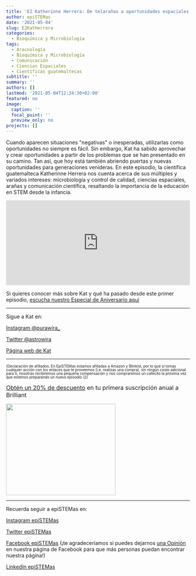 ```yaml
---
title: 'E2 Katherinne Herrera: De telarañas a oportunidades espaciales'
author: epiSTEMas
date: '2021-05-04'
slug: E2KatHerrera
categories:
  - Bioquímica y Microbiología
tags:
  - Aracnología
  - Bioquímica y Microbiología
  - Comunicación
  - Ciencias Espaciales
  - Científicas guatemaltecas
subtitle: ''
summary: ''
authors: []
lastmod: '2021-05-04T12:34:30+02:00'
featured: no
image:
  caption: ''
  focal_point: ''
  preview_only: no
projects: []
---
```


Cuando aparecen situaciones "negativas" o inesperadas, utilizarlas como oportunidades no siempre es fácil. Sin embargo, Kat ha sabido aprovechar y crear oportunidades a partir de los problemas que se han presentado en su camino. Tan así, que hoy está también abriendo puertas y nuevas oportunidades para generaciones venideras. En este episodio, la científica guatemalteca Katherinne Herrera nos cuenta acerca de sus múltiples y variados intereses: microbiología y control de calidad, ciencias espaciales, arañas y comunicación científica, resaltando la importancia de la educación en STEM desde la infancia. 

<iframe src="https://open.spotify.com/embed-podcast/episode/0NymbEbz7NvFyjWWLk5HXE" width="100%" height="232" frameborder="0" allowtransparency="true" allow="encrypted-media"></iframe>

Si quieres conocer más sobre Kat y qué ha pasado desde este primer episodio, [escucha nuestro Especial de Aniversario aquí](https://www.epistemas.com/post/e53especialdeaniversario1/)


- - - - -

Sigue a Kat en:

[Instagram @purawira_](https://www.instagram.com/purawira_/)

[Twitter @astrowira](https://twitter.com/AstroWira)

[Página web de Kat](http://purawira.com/)

- - - - -

<font size = 1.5> <p style = "line-height:1"> 
(Declaración de afiliados: En EpiSTEMas estamos afiliadas a Amazon y Blinkist, por lo que si tomas cualquier acción con los enlaces que te proveemos (i.e. realizas una compra), sin ningún costo adicional para tí, nosotras recibiremos una pequeña compensación y nos compraremos un cafecito la próxima vez que estemos preparando un nuevo episodio 😉) 
</font> </p>

<font size="3"> 

[Obtén un 20% de descuento](https://brilliant.sjv.io/c/2994553/1003358/12858?subId1=EpiSTEMas&u=http%3A%2F%2Fbrilliant.org%2Fimpactnetwork%2F) en tu primera suscripción anual a Brilliant </font>


<a href="https://brilliant.sjv.io/c/2994553/1003364/12858?subId1=epiSTEMas&u=http%3A%2F%2Fbrilliant.org%2Fimpactnetwork%2F%3Firclickid%3D%7Bclickid%7D%26utm_medium%3Daffiliates%26utm_campaign%3D%7Birpid%7D%26utm_source%3D%7Bmp_value1%7D%26utm_content%3D%7Btimestamp%7D_%7Biradtype%7D_%7Biradname%7D%26utm_term%3D%7Bmp_value2%7D" target="_top" id="1003364"><img src="//a.impactradius-go.com/display-ad/12858-1003364" border="0" alt="" width="300" height="250"/></a><img height="0" width="0" src="https://imp.pxf.io/i/2994553/1003364/12858?subId1=epiSTEMas" style="position:absolute;visibility:hidden;" border="1" />


- - - - -


Recuerda seguir a epiSTEMas en:

[Instagram epiSTEMas](https://www.instagram.com/epistemas/)  

[Twitter epiSTEMas](https://twitter.com/epiSTEMas_Pod)

[Facebook epiSTEMas](https://www.facebook.com/epiSTEMasPod) (¡te agradeceríamos si puedes dejarnos [una Opinión](https://www.facebook.com/epiSTEMasPod/reviews/) en nuestra página de Facebook para que más personas puedan encontrar nuestra página!)

[LinkedIn epiSTEMas](https://www.linkedin.com/company/epistemas-podcast/)
